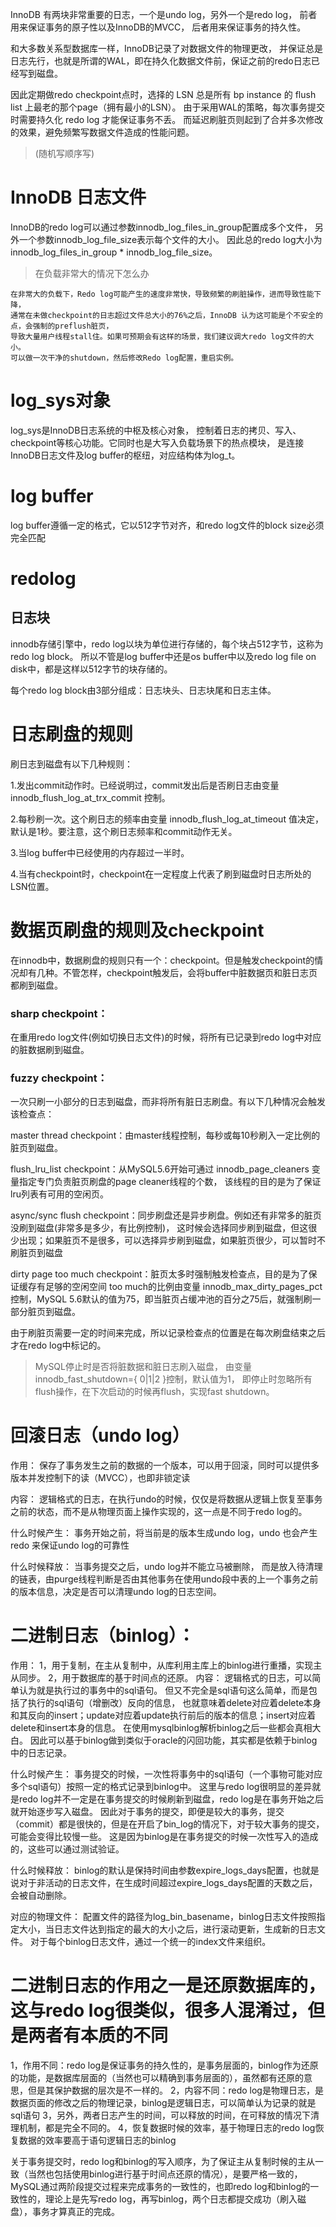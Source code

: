 
InnoDB 有两块非常重要的日志，一个是undo log，另外一个是redo log，
前者用来保证事务的原子性以及InnoDB的MVCC，
后者用来保证事务的持久性。

和大多数关系型数据库一样，InnoDB记录了对数据文件的物理更改，
并保证总是日志先行，也就是所谓的WAL，即在持久化数据文件前，保证之前的redo日志已经写到磁盘。


因此定期做redo checkpoint点时，选择的 LSN 总是所有 bp instance 的 flush list 上最老的那个page（拥有最小的LSN）。
由于采用WAL的策略，每次事务提交时需要持久化 redo log 才能保证事务不丢。
而延迟刷脏页则起到了合并多次修改的效果，避免频繁写数据文件造成的性能问题。
> (随机写顺序写)

>

# InnoDB 日志文件

InnoDB的redo log可以通过参数innodb_log_files_in_group配置成多个文件，
另外一个参数innodb_log_file_size表示每个文件的大小。
因此总的redo log大小为innodb_log_files_in_group * innodb_log_file_size。



>在负载非常大的情况下怎么办

```
在非常大的负载下，Redo log可能产生的速度非常快，导致频繁的刷脏操作，进而导致性能下降，
通常在未做checkpoint的日志超过文件总大小的76%之后，InnoDB 认为这可能是个不安全的点，会强制的preflush脏页，
导致大量用户线程stall住。如果可预期会有这样的场景，我们建议调大redo log文件的大小。
可以做一次干净的shutdown，然后修改Redo log配置，重启实例。
```

# log_sys对象
log_sys是InnoDB日志系统的中枢及核心对象，
控制着日志的拷贝、写入、checkpoint等核心功能。它同时也是大写入负载场景下的热点模块，
是连接InnoDB日志文件及log buffer的枢纽，对应结构体为log_t。



# log buffer

log buffer遵循一定的格式，它以512字节对齐，和redo log文件的block size必须完全匹配





# redolog 

## 日志块

innodb存储引擎中，redo log以块为单位进行存储的，每个块占512字节，这称为redo log block。
所以不管是log buffer中还是os buffer中以及redo log file on disk中，都是这样以512字节的块存储的。

每个redo log block由3部分组成：日志块头、日志块尾和日志主体。


# 日志刷盘的规则


刷日志到磁盘有以下几种规则：

1.发出commit动作时。已经说明过，commit发出后是否刷日志由变量 innodb_flush_log_at_trx_commit 控制。

2.每秒刷一次。这个刷日志的频率由变量 innodb_flush_log_at_timeout 值决定，默认是1秒。要注意，这个刷日志频率和commit动作无关。

3.当log buffer中已经使用的内存超过一半时。

4.当有checkpoint时，checkpoint在一定程度上代表了刷到磁盘时日志所处的LSN位置。



# 数据页刷盘的规则及checkpoint


在innodb中，数据刷盘的规则只有一个：checkpoint。但是触发checkpoint的情况却有几种。不管怎样，checkpoint触发后，会将buffer中脏数据页和脏日志页都刷到磁盘。



### sharp checkpoint：
在重用redo log文件(例如切换日志文件)的时候，将所有已记录到redo log中对应的脏数据刷到磁盘。

### fuzzy checkpoint：
一次只刷一小部分的日志到磁盘，而非将所有脏日志刷盘。有以下几种情况会触发该检查点：

master thread checkpoint：由master线程控制，每秒或每10秒刷入一定比例的脏页到磁盘。

flush_lru_list checkpoint：从MySQL5.6开始可通过 innodb_page_cleaners 变量指定专门负责脏页刷盘的page cleaner线程的个数，
该线程的目的是为了保证lru列表有可用的空闲页。

async/sync flush checkpoint：同步刷盘还是异步刷盘。例如还有非常多的脏页没刷到磁盘(非常多是多少，有比例控制)，
这时候会选择同步刷到磁盘，但这很少出现；如果脏页不是很多，可以选择异步刷到磁盘，如果脏页很少，可以暂时不刷脏页到磁盘

dirty page too much checkpoint：脏页太多时强制触发检查点，目的是为了保证缓存有足够的空闲空间
too much的比例由变量 innodb_max_dirty_pages_pct 控制，MySQL 5.6默认的值为75，即当脏页占缓冲池的百分之75后，就强制刷一部分脏页到磁盘。

由于刷脏页需要一定的时间来完成，所以记录检查点的位置是在每次刷盘结束之后才在redo log中标记的。

> MySQL停止时是否将脏数据和脏日志刷入磁盘，
由变量innodb_fast_shutdown={ 0|1|2 }控制，默认值为1，
即停止时忽略所有flush操作，在下次启动的时候再flush，实现fast shutdown。





# 回滚日志（undo log）
作用：
保存了事务发生之前的数据的一个版本，可以用于回滚，同时可以提供多版本并发控制下的读（MVCC），也即非锁定读

内容：
逻辑格式的日志，在执行undo的时候，仅仅是将数据从逻辑上恢复至事务之前的状态，而不是从物理页面上操作实现的，这一点是不同于redo log的。

什么时候产生：
事务开始之前，将当前是的版本生成undo log，undo 也会产生 redo 来保证undo log的可靠性

什么时候释放：
当事务提交之后，undo log并不能立马被删除，
而是放入待清理的链表，由purge线程判断是否由其他事务在使用undo段中表的上一个事务之前的版本信息，决定是否可以清理undo log的日志空间。




# 二进制日志（binlog）：
作用：
1，用于复制，在主从复制中，从库利用主库上的binlog进行重播，实现主从同步。
2，用于数据库的基于时间点的还原。
内容：
逻辑格式的日志，可以简单认为就是执行过的事务中的sql语句。
但又不完全是sql语句这么简单，而是包括了执行的sql语句（增删改）反向的信息，
也就意味着delete对应着delete本身和其反向的insert；update对应着update执行前后的版本的信息；insert对应着delete和insert本身的信息。
在使用mysqlbinlog解析binlog之后一些都会真相大白。
因此可以基于binlog做到类似于oracle的闪回功能，其实都是依赖于binlog中的日志记录。

什么时候产生：
事务提交的时候，一次性将事务中的sql语句（一个事物可能对应多个sql语句）按照一定的格式记录到binlog中。
这里与redo log很明显的差异就是redo log并不一定是在事务提交的时候刷新到磁盘，redo log是在事务开始之后就开始逐步写入磁盘。
因此对于事务的提交，即便是较大的事务，提交（commit）都是很快的，但是在开启了bin_log的情况下，对于较大事务的提交，可能会变得比较慢一些。
这是因为binlog是在事务提交的时候一次性写入的造成的，这些可以通过测试验证。

什么时候释放：
binlog的默认是保持时间由参数expire_logs_days配置，也就是说对于非活动的日志文件，在生成时间超过expire_logs_days配置的天数之后，会被自动删除。


对应的物理文件：
配置文件的路径为log_bin_basename，binlog日志文件按照指定大小，当日志文件达到指定的最大的大小之后，进行滚动更新，生成新的日志文件。
对于每个binlog日志文件，通过一个统一的index文件来组织。




# 二进制日志的作用之一是还原数据库的，这与redo log很类似，很多人混淆过，但是两者有本质的不同
1，作用不同：redo log是保证事务的持久性的，是事务层面的，binlog作为还原的功能，是数据库层面的（当然也可以精确到事务层面的），虽然都有还原的意思，但是其保护数据的层次是不一样的。
2，内容不同：redo log是物理日志，是数据页面的修改之后的物理记录，binlog是逻辑日志，可以简单认为记录的就是sql语句
3，另外，两者日志产生的时间，可以释放的时间，在可释放的情况下清理机制，都是完全不同的。
4，恢复数据时候的效率，基于物理日志的redo log恢复数据的效率要高于语句逻辑日志的binlog

关于事务提交时，redo log和binlog的写入顺序，为了保证主从复制时候的主从一致（当然也包括使用binlog进行基于时间点还原的情况），是要严格一致的，
MySQL通过两阶段提交过程来完成事务的一致性的，也即redo log和binlog的一致性的，理论上是先写redo log，再写binlog，两个日志都提交成功（刷入磁盘），事务才算真正的完成。











